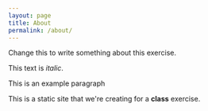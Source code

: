 ```yaml
---
layout: page
title: About
permalink: /about/
---
```


Change this to write something about this exercise. 

This text is _italic_.

This is an example paragraph

This is a static site that we're creating for a **class** exercise.
